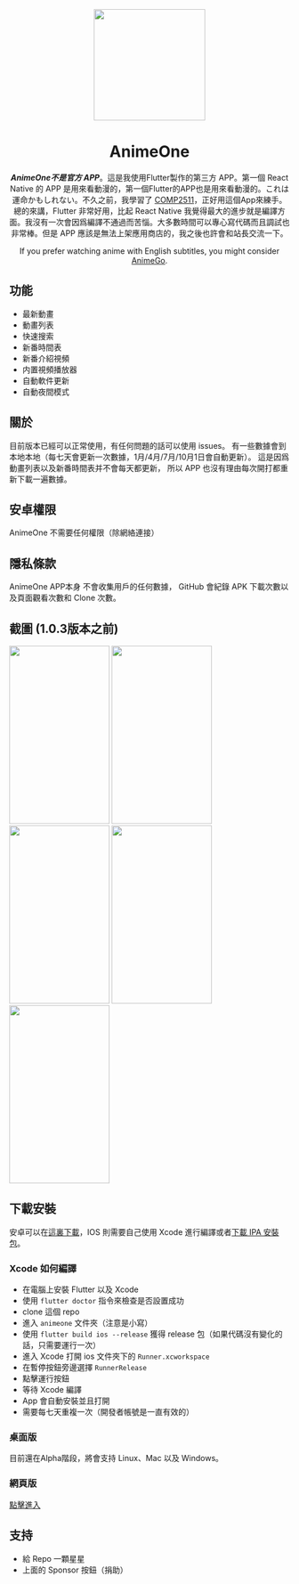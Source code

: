 <div align="center">
<img align='center' src="https://raw.githubusercontent.com/HenryQuan/AnimeOne/master/design/logo/Logo.png" width="200px" height="200px" />

<h1>AnimeOne</h1>

***AnimeOne不是官方 APP***。這是我使用Flutter製作的第三方 APP。第一個 React Native 的 APP 是用來看動漫的，第一個Flutter的APP也是用來看動漫的。これは運命かもしれない。不久之前，我學習了 [COMP2511](https://www.handbook.unsw.edu.au/undergraduate/courses/2019/COMP2511/)，正好用這個App來練手。
總的來講，Flutter 非常好用，比起 React Native 我覺得最大的進步就是編譯方面。我沒有一次會因爲編譯不通過而苦惱。大多數時間可以專心寫代碼而且調試也非常棒。但是 APP 應該是無法上架應用商店的，我之後也許會和站長交流一下。

If you prefer watching anime with English subtitles, you might consider [AnimeGo](https://github.com/HenryQuan/AnimeGo).
</div>

## 功能
- 最新動畫
- 動畫列表
- 快速搜索
- 新番時間表
- 新番介紹視頻
- 内置視頻播放器
- 自動軟件更新
- 自動夜間模式

## 關於
目前版本已經可以正常使用，有任何問題的話可以使用 issues。
有一些數據會到本地本地（每七天會更新一次數據，1月/4月/7月/10月1日會自動更新）。
這是因爲動畫列表以及新番時間表并不會每天都更新，
所以 APP 也沒有理由每次開打都重新下載一遍數據。

## **安卓權限**
AnimeOne 不需要任何權限（除網絡連接）

## **隱私條款**
AnimeOne APP本身 不會收集用戶的任何數據，
GitHub 會紀錄 APK 下載次數以及頁面觀看次數和 Clone 次數。

## 截圖 (1.0.3版本之前)
<div>
  <img src="https://raw.githubusercontent.com/HenryQuan/AnimeOne/master/screenshot/1.jpg" width="180px" height="320px" />
  <img src="https://raw.githubusercontent.com/HenryQuan/AnimeOne/master/screenshot/2.jpg" width="180px" height="320px" />
  <img src="https://raw.githubusercontent.com/HenryQuan/AnimeOne/master/screenshot/3.jpg" width="180px" height="320px" />
  <img src="https://raw.githubusercontent.com/HenryQuan/AnimeOne/master/screenshot/4.jpg" width="180px" height="320px" />
  <img src="https://raw.githubusercontent.com/HenryQuan/AnimeOne/master/screenshot/5.jpg" width="180px" height="320px" />
</div>

## 下載安裝
安卓可以在[這裏下載](https://github.com/HenryQuan/AnimeOne/releases/latest)，IOS 則需要自己使用 Xcode 進行編譯或者[下載 IPA 安裝包](https://github.com/HenryQuan/AnimeOne/releases/latest)。

### Xcode 如何編譯
- 在電腦上安裝 Flutter 以及 Xcode
- 使用 `flutter doctor` 指令來檢查是否設置成功
- clone 這個 repo
- 進入 `animeone` 文件夾（注意是小寫）
- 使用 `flutter build ios --release` 獲得 release 包（如果代碼沒有變化的話，只需要運行一次）
- 進入 Xcode 打開 ios 文件夾下的 `Runner.xcworkspace`
- 在暫停按鈕旁邊選擇 `RunnerRelease`
- 點擊運行按鈕
- 等待 Xcode 編譯
- App 會自動安裝並且打開
- 需要每七天重複一次（開發者帳號是一直有效的）

### 桌面版
目前還在Alpha階段，將會支持 Linux、Mac 以及 Windows。

### 網頁版
[點擊進入]()

## 支持
- 給 Repo 一顆星星
- 上面的 Sponsor 按鈕（捐助）
